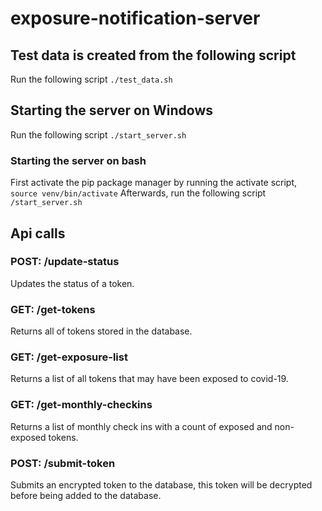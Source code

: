 # exposure-notification-server

## Test data is created from the following script
Run the following script `./test_data.sh`

## Starting the server on Windows
Run the following script `./start_server.sh`

### Starting the server on bash
First activate the pip package manager by running the activate script, `source venv/bin/activate`
Afterwards, run the following script `/start_server.sh`

## Api calls

### POST: /update-status
Updates the status of a token.

### GET: /get-tokens
Returns all of tokens stored in the database.

### GET: /get-exposure-list
Returns a list of all tokens that may have been exposed to covid-19.

### GET: /get-monthly-checkins
Returns a list of monthly check ins with a count of exposed and non-exposed tokens. 

### POST: /submit-token
Submits an encrypted token to the database, this token will be decrypted before being added to the database.
